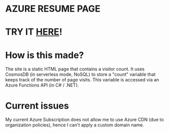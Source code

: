# AZURE RESUME PAGE
# TRY IT [HERE](https://tomasaguirre.z6.web.core.windows.net/)!

# How is this made?

The site is a static HTML page that contains a visitor count. It uses CosmosDB (in serverless mode, NoSQL) to store a "count" variable that keeps track of the number of page visits. This variable is accessed via an Azure Functions API (in C# / .NET). 
#
# Current issues
My current Azure Subscription does not allow me to use Azure CDN (due to organization policies), hence I can't apply a custom domain name. 